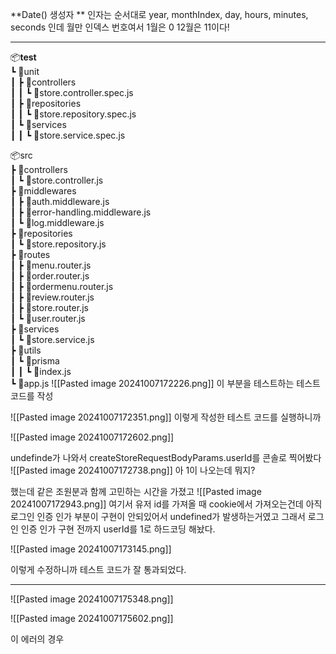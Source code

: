 
**Date() 생성자 **
인자는  순서대로 year, monthIndex, day, hours, minutes, seconds 인데
월만 인덱스 번호여서 1월은 0 12월은 11이다!

----
📦__test__  
 ┗ 📂unit  
 ┃ ┣ 📂controllers  
 ┃ ┃ ┗ 📜store.controller.spec.js  
 ┃ ┣ 📂repositories  
 ┃ ┃ ┗ 📜store.repository.spec.js  
 ┃ ┗ 📂services  
 ┃ ┃ ┗ 📜store.service.spec.js

📦src  
 ┣ 📂controllers  
 ┃ ┗ 📜store.controller.js  
 ┣ 📂middlewares  
 ┃ ┣ 📜auth.middleware.js  
 ┃ ┣ 📜error-handling.middleware.js  
 ┃ ┗ 📜log.middleware.js  
 ┣ 📂repositories  
 ┃ ┗ 📜store.repository.js  
 ┣ 📂routes  
 ┃ ┣ 📜menu.router.js  
 ┃ ┣ 📜order.router.js  
 ┃ ┣ 📜ordermenu.router.js  
 ┃ ┣ 📜review.router.js  
 ┃ ┣ 📜store.router.js  
 ┃ ┗ 📜user.router.js  
 ┣ 📂services  
 ┃ ┗ 📜store.service.js  
 ┣ 📂utils  
 ┃ ┗ 📂prisma  
 ┃ ┃ ┗ 📜index.js  
 ┗ 📜app.js
![[Pasted image 20241007172226.png]]
이 부분을 테스트하는 테스트코드를 작성

![[Pasted image 20241007172351.png]]
이렇게 작성한 테스트 코드를 실행하니까

![[Pasted image 20241007172602.png]]

undefinde가 나와서
createStoreRequestBodyParams.userId를 콘솔로 찍어봤다
![[Pasted image 20241007172738.png]]
아 1이 나오는데 뭐지?

했는데 같은 조원분과 함께 고민하는 시간을 가졌고
![[Pasted image 20241007172943.png]]
여기서 유저 id를 가져올 때 cookie에서 가져오는건데 아직 로그인 인증 인가 부분이 구현이 안되있어서 undefined가 발생하는거였고 그래서 로그인 인증 인가 구현 전까지 userId를 1로 하드코딩 해놨다.

![[Pasted image 20241007173145.png]]

이렇게 수정하니까 테스트 코드가 잘 통과되었다.

---
![[Pasted image 20241007175348.png]]

![[Pasted image 20241007175602.png]]

이 에러의 경우 



